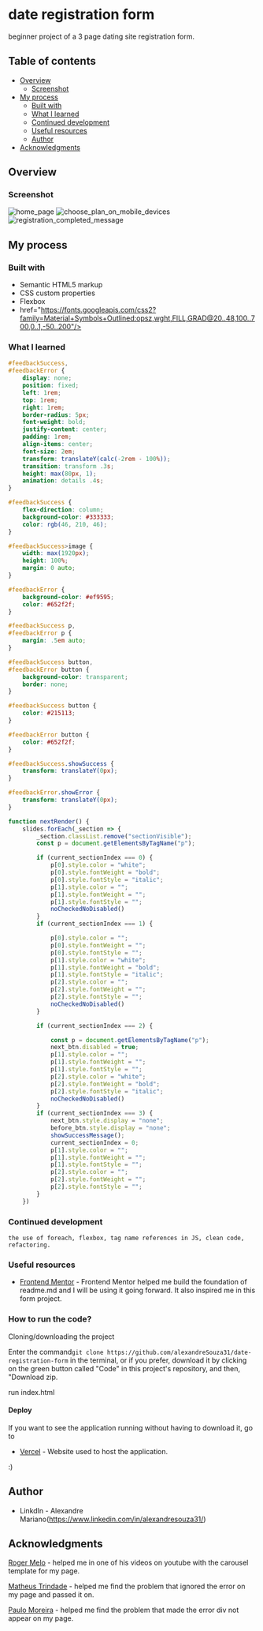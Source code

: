# date registration form

beginner project of a 3 page dating site registration form.

## Table of contents

- [Overview](#overview)
  - [Screenshot](#screenshot)
- [My process](#my-process)
  - [Built with](#built-with)
  - [What I learned](#what-i-learned)
  - [Continued development](#continued-development)
  - [Useful resources](#useful-resources)
  - [Author](#author)
- [Acknowledgments](#acknowledgments)

## Overview

### Screenshot

![home_page](https://user-images.githubusercontent.com/112407769/229405626-30bf3823-69ee-431f-b497-f7d6f43ca753.png)
![choose_plan_on_mobile_devices](https://user-images.githubusercontent.com/112407769/229405620-97feb716-9ffb-4e15-a6b4-abb8cd6b5d42.png)
![registration_completed_message](https://user-images.githubusercontent.com/112407769/229405641-f71e1045-1794-443f-ad2b-414254ebc87d.png)

## My process

### Built with

- Semantic HTML5 markup
- CSS custom properties
- Flexbox
- href="https://fonts.googleapis.com/css2?family=Material+Symbols+Outlined:opsz,wght,FILL,GRAD@20..48,100..700,0..1,-50..200"/>

### What I learned

```css ***add success and error message:***
#feedbackSuccess,
#feedbackError {
    display: none;
    position: fixed;
    left: 1rem;
    top: 1rem;
    right: 1rem;
    border-radius: 5px;
    font-weight: bold;
    justify-content: center;
    padding: 1rem;
    align-items: center;
    font-size: 2em;
    transform: translateY(calc(-2rem - 100%));
    transition: transform .3s;
    height: max(80px, 1);
    animation: details .4s;
}

#feedbackSuccess {
    flex-direction: column;
    background-color: #333333;
    color: rgb(46, 210, 46);
}

#feedbackSuccess>image {
    width: max(1920px);
    height: 100%;
    margin: 0 auto;
}

#feedbackError {
    background-color: #ef9595;
    color: #652f2f;
}

#feedbackSuccess p,
#feedbackError p {
    margin: .5em auto;
}

#feedbackSuccess button,
#feedbackError button {
    background-color: transparent;
    border: none;
}

#feedbackSuccess button {
    color: #215113;
}

#feedbackError button {
    color: #652f2f;
}

#feedbackSuccess.showSuccess {
    transform: translateY(0px);
}

#feedbackError.showError {
    transform: translateY(0px);
}

```
```js
function nextRender() {
    slides.forEach(_section => {
        _section.classList.remove("sectionVisible");
        const p = document.getElementsByTagName("p");

        if (current_sectionIndex === 0) {
            p[0].style.color = "white";
            p[0].style.fontWeight = "bold";
            p[0].style.fontStyle = "italic";
            p[1].style.color = "";
            p[1].style.fontWeight = "";
            p[1].style.fontStyle = "";
            noCheckedNoDisabled()
        }
        if (current_sectionIndex === 1) {

            p[0].style.color = "";
            p[0].style.fontWeight = "";
            p[0].style.fontStyle = "";
            p[1].style.color = "white";
            p[1].style.fontWeight = "bold";
            p[1].style.fontStyle = "italic";
            p[2].style.color = "";
            p[2].style.fontWeight = "";
            p[2].style.fontStyle = "";
            noCheckedNoDisabled()
        }

        if (current_sectionIndex === 2) {

            const p = document.getElementsByTagName("p");
            next_btn.disabled = true;
            p[1].style.color = "";
            p[1].style.fontWeight = "";
            p[1].style.fontStyle = "";
            p[2].style.color = "white";
            p[2].style.fontWeight = "bold";
            p[2].style.fontStyle = "italic";
            noCheckedNoDisabled()
        }
        if (current_sectionIndex === 3) {
            next_btn.style.display = "none";
            before_btn.style.display = "none";
            showSuccessMessage();
            current_sectionIndex = 0;
            p[1].style.color = "";
            p[1].style.fontWeight = "";
            p[1].style.fontStyle = "";
            p[2].style.color = "";
            p[2].style.fontWeight = "";
            p[2].style.fontStyle = "";
        }
    })
```

### Continued development

```
the use of foreach, flexbox, tag name references in JS, clean code, refactoring.
```
### Useful resources

- [Frontend Mentor](https://www.frontendmentor.io/challenges/multistep-form-YVAnSdqQBJ) - Frontend Mentor helped me build the foundation of readme.md and I will be using it going forward.
It also inspired me in this form project.

### How to run the code? 
 Cloning/downloading the project

Enter the command```git clone https://github.com/alexandreSouza31/date-registration-form``` in the terminal, or if you prefer, download it by clicking on the green button called "Code" in this project's repository, and then, "Download zip.

run index.html

#### Deploy

If you want to see the application running without having to download it, go to
- [Vercel](https://to-do-list-ten-bay.vercel.app/) - Website used to host the application.

:)

## Author
- LinkdIn - Alexandre Mariano(https://www.linkedin.com/in/alexandresouza31/)

## Acknowledgments

[Roger Melo](https://github.com/Roger-Melo/carousel-com-js-puro) - helped me in one of his videos on youtube with the carousel template for my page.

[Matheus Trindade](discord.com) - helped me find the problem that ignored the error on my page and passed it on.

[Paulo Moreira](discord.com) - helped me find the problem that made the error div not appear on my page.

